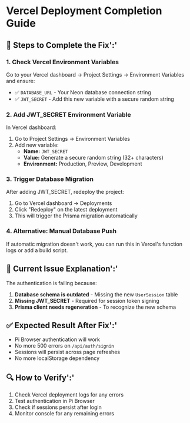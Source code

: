 # Vercel Deployment Completion Guide

## 🔧 Steps to Complete the Fix':'

### 1. Check Vercel Environment Variables

Go to your Vercel dashboard → Project Settings → Environment Variables and ensure:

- ✅ `DATABASE_URL` - Your Neon database connection string
- ✅ `JWT_SECRET` - Add this new variable with a secure random string

### 2. Add JWT_SECRET Environment Variable

In Vercel dashboard:

1. Go to Project Settings → Environment Variables
2. Add new variable:
   - **Name:** `JWT_SECRET`
   - **Value:** Generate a secure random string (32+ characters)
   - **Environment:** Production, Preview, Development

### 3. Trigger Database Migration

After adding JWT_SECRET, redeploy the project:

1. Go to Vercel dashboard → Deployments
2. Click "Redeploy" on the latest deployment
3. This will trigger the Prisma migration automatically

### 4. Alternative: Manual Database Push

If automatic migration doesn't work, you can run this in Vercel's function logs or add a build script.

## 🚨 Current Issue Explanation':'

The authentication is failing because:

1. **Database schema is outdated** - Missing the new `UserSession` table
2. **Missing JWT_SECRET** - Required for session token signing
3. **Prisma client needs regeneration** - To recognize the new schema

## ✅ Expected Result After Fix':'

- Pi Browser authentication will work
- No more 500 errors on `/api/auth/signin`
- Sessions will persist across page refreshes
- No more localStorage dependency

## 🔍 How to Verify':'

1. Check Vercel deployment logs for any errors
2. Test authentication in Pi Browser
3. Check if sessions persist after login
4. Monitor console for any remaining errors
